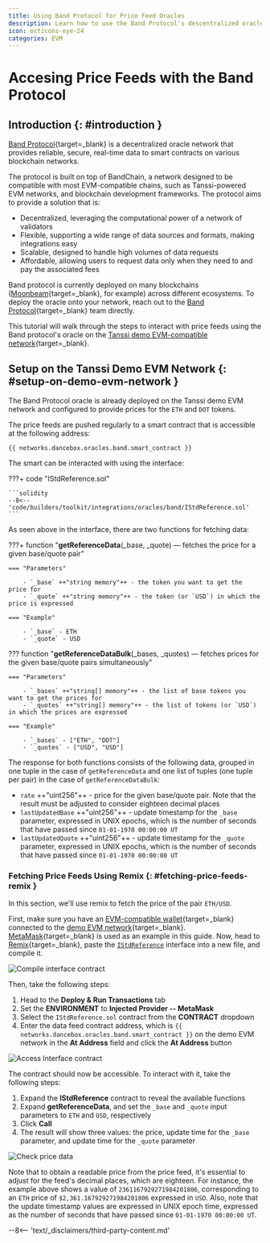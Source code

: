 ```yaml
---
title: Using Band Protocol for Price Feed Oracles
description: Learn how to use the Band Protocol's descentralized oracle network to get reliable token prices enabling secure data access for your Tanssi EVM network.
icon: octicons-eye-24
categories: EVM
---
```


# Accesing Price Feeds with the Band Protocol

## Introduction {: #introduction }

[Band Protocol](https://www.bandprotocol.com/){target=\_blank} is a decentralized oracle network that provides reliable, secure, real-time data to smart contracts on various blockchain networks.

The protocol is built on top of BandChain, a network designed to be compatible with most EVM-compatible chains, such as Tanssi-powered EVM networks, and blockchain development frameworks. The protocol aims to provide a solution that is:

- Decentralized, leveraging the computational power of a network of validators
- Flexible, supporting a wide range of data sources and formats, making integrations easy
- Scalable, designed to handle high volumes of data requests
- Affordable, allowing users to request data only when they need to and pay the associated fees

Band protocol is currently deployed on many blockchains ([Moonbeam](https://docs.moonbeam.network/builders/integrations/oracles/band-protocol/){target=\_blank}, for example) across different ecosystems. To deploy the oracle onto your network, reach out to the [Band Protocol](https://www.bandprotocol.com/){target=\_blank} team directly.

This tutorial will walk through the steps to interact with price feeds using the Band protocol's oracle on the [Tanssi demo EVM-compatible network](https://apps.tanssi.network/demo){target=\_blank}. 

## Setup on the Tanssi Demo EVM Network {: #setup-on-demo-evm-network }

The Band Protocol oracle is already deployed on the Tanssi demo EVM network and configured to provide prices for the `ETH` and `DOT` tokens.

The price feeds are pushed regularly to a smart contract that is accessible at the following address:

```text
{{ networks.dancebox.oracles.band.smart_contract }}
```

The smart can be interacted with using the interface:

???+ code "IStdReference.sol"

    ```solidity
    --8<-- 'code/builders/toolkit/integrations/oracles/band/IStdReference.sol'
    ```

As seen above in the interface, there are two functions for fetching data:

???+ function "**getReferenceData**(_base, _quote) — fetches the price for a given base/quote pair"

    === "Parameters"

        - `_base` ++"string memory"++ - the token you want to get the price for
        - `_quote` ++"string memory"++ - the token (or `USD`) in which the price is expressed
        
    === "Example"

        - `_base` - ETH
        - `_quote` - USD
        
??? function "**getReferenceDataBulk**(_bases, _quotes) — fetches prices for the given base/quote pairs simultaneously"

    === "Parameters"

        - `_bases` ++"string[] memory"++ - the list of base tokens you want to get the prices for
        - `_quotes` ++"string[] memory"++ - the list of tokens (or `USD`) in which the prices are expressed

    === "Example"

        - `_bases` - ["ETH", "DOT"]
        - `_quotes` - ["USD", "USD"]

The response for both functions consists of the following data, grouped in one tuple in the case of `getReferenceData` and one list of tuples (one tuple per pair) in the case of `getReferenceDataBulk`:

- `rate` ++"uint256"++ - price for the given base/quote pair. Note that the result must be adjusted to consider eighteen decimal places
- `lastUpdatedBase` ++"uint256"++ - update timestamp for the `_base` parameter, expressed in UNIX epochs, which is the number of seconds that have passed since `01-01-1970 00:00:00 UT`
- `lastUpdatedQuote` ++"uint256"++ - update timestamp for the `_quote` parameter, expressed in UNIX epochs, which is the number of seconds that have passed since `01-01-1970 00:00:00 UT`

### Fetching Price Feeds Using Remix {: #fetching-price-feeds-remix }

In this section, we'll use remix to fetch the price of the pair `ETH/USD`. 

First, make sure you have an [EVM-compatible wallet](/builders/toolkit/ethereum-api/wallets/){target=\_blank} connected to the [demo EVM network](https://apps.tanssi.network/demo){target=\_blank}. [MetaMask](/builders/toolkit/ethereum-api/wallets/metamask/){target=\_blank} is used as an example in this guide. Now, head to [Remix](https://remix.ethereum.org/){target=\_blank}, paste the [`IStdReference`](#setup-on-demo-evm-network) interface into a new file, and compile it.

![Compile interface contract](/images/builders/toolkit/integrations/oracles/band/band-1.webp)

Then, take the following steps:

1. Head to the **Deploy & Run Transactions** tab
2. Set the **ENVIRONMENT** to **Injected Provider -- MetaMask**
3. Select the `IStdReference.sol` contract from the **CONTRACT** dropdown
4. Enter the data feed contract address, which is `{{ networks.dancebox.oracles.band.smart_contract }}` on the demo EVM network in the **At Address** field and click the **At Address** button

![Access Interface contract](/images/builders/toolkit/integrations/oracles/band/band-2.webp)

The contract should now be accessible. To interact with it, take the following steps:

1. Expand the **IStdReference** contract to reveal the available functions
2. Expand **getReferenceData**, and set the `_base` and `_quote` input parameters to `ETH` and `USD`, respectively
3. Click **Call**
4. The result will show three values: the price, update time for the `_base` parameter, and update time for the `_quote` parameter

![Check price data](/images/builders/toolkit/integrations/oracles/band/band-3.webp)

Note that to obtain a readable price from the price feed, it's essential to adjust for the feed's decimal places, which are eighteen. For instance, the example above shows a value of `2361167929271984201806`, corresponding to an `ETH` price of `$2,361.167929271984201806` expressed in `USD`. Also, note that the update timestamp values are expressed in UNIX epoch time, expressed as the number of seconds that have passed since `01-01-1970 00:00:00 UT`. 

--8<-- 'text/_disclaimers/third-party-content.md'
